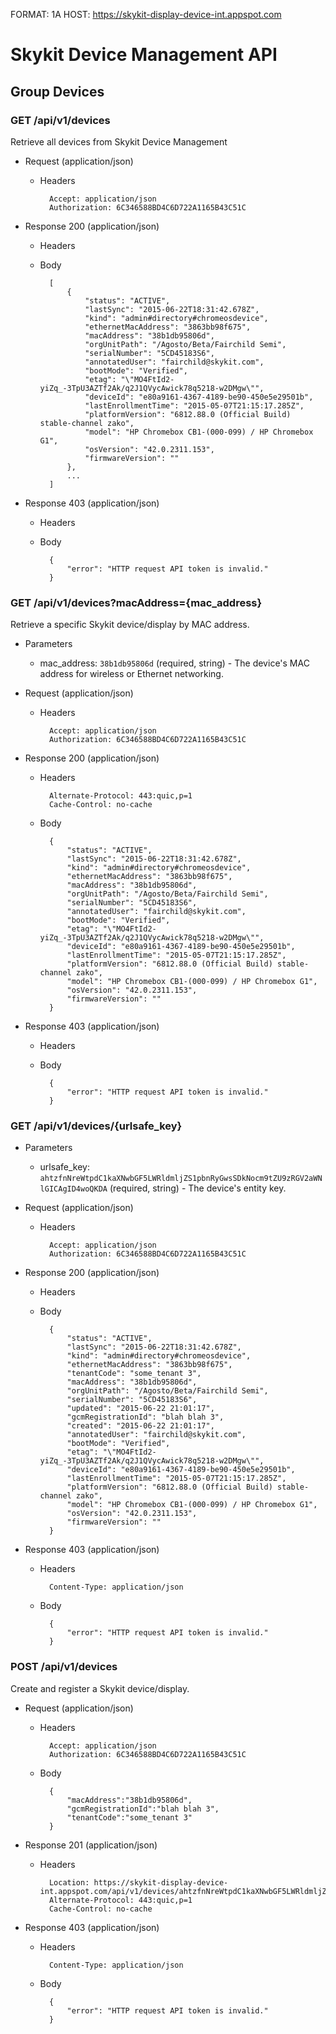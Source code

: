 FORMAT: 1A
HOST: https://skykit-display-device-int.appspot.com

# Skykit Device Management API

## Group Devices

### GET /api/v1/devices
Retrieve all devices from Skykit Device Management

+ Request (application/json)

    + Headers

            Accept: application/json
            Authorization: 6C346588BD4C6D722A1165B43C51C



+ Response 200 (application/json)

    + Headers


    + Body

            [
				{
					"status": "ACTIVE", 
					"lastSync": "2015-06-22T18:31:42.678Z", 
					"kind": "admin#directory#chromeosdevice", 
					"ethernetMacAddress": "3863bb98f675", 
					"macAddress": "38b1db95806d", 
					"orgUnitPath": "/Agosto/Beta/Fairchild Semi", 
					"serialNumber": "5CD45183S6", 
					"annotatedUser": "fairchild@skykit.com", 
					"bootMode": "Verified", 
					"etag": "\"MO4FtId2-yiZq_-3TpU3AZTf2Ak/q2J1QVycAwick78q5218-w2DMgw\"", 
					"deviceId": "e80a9161-4367-4189-be90-450e5e29501b", 
					"lastEnrollmentTime": "2015-05-07T21:15:17.285Z", 
					"platformVersion": "6812.88.0 (Official Build) stable-channel zako", 
					"model": "HP Chromebox CB1-(000-099) / HP Chromebox G1", 
					"osVersion": "42.0.2311.153", 
					"firmwareVersion": ""
				},
				... 
			]

+ Response 403 (application/json)

    + Headers


    + Body

            {
                "error": "HTTP request API token is invalid."
            }

### GET /api/v1/devices?macAddress={mac_address}
Retrieve a specific Skykit device/display by MAC address.

+ Parameters

    + mac_address: `38b1db95806d` (required, string) - The device's MAC address for wireless or Ethernet networking.

+ Request (application/json)

    + Headers

            Accept: application/json
            Authorization: 6C346588BD4C6D722A1165B43C51C



+ Response 200 (application/json)

    + Headers

            Alternate-Protocol: 443:quic,p=1
            Cache-Control: no-cache

    + Body

            {
				"status": "ACTIVE", 
				"lastSync": "2015-06-22T18:31:42.678Z", 
				"kind": "admin#directory#chromeosdevice", 
				"ethernetMacAddress": "3863bb98f675", 
				"macAddress": "38b1db95806d", 
				"orgUnitPath": "/Agosto/Beta/Fairchild Semi", 
				"serialNumber": "5CD45183S6", 
				"annotatedUser": "fairchild@skykit.com", 
				"bootMode": "Verified", 
				"etag": "\"MO4FtId2-yiZq_-3TpU3AZTf2Ak/q2J1QVycAwick78q5218-w2DMgw\"", 
				"deviceId": "e80a9161-4367-4189-be90-450e5e29501b", 
				"lastEnrollmentTime": "2015-05-07T21:15:17.285Z", 
				"platformVersion": "6812.88.0 (Official Build) stable-channel zako", 
				"model": "HP Chromebox CB1-(000-099) / HP Chromebox G1", 
				"osVersion": "42.0.2311.153", 
				"firmwareVersion": ""
			}


+ Response 403 (application/json)

    + Headers


    + Body

            {
                "error": "HTTP request API token is invalid."
            }


### GET /api/v1/devices/{urlsafe_key}

+ Parameters

    + urlsafe_key: `ahtzfnNreWtpdC1kaXNwbGF5LWRldmljZS1pbnRyGwsSDkNocm9tZU9zRGV2aWNlGICAgID4woQKDA` (required, string) - The device's entity key.

+ Request (application/json)

    + Headers

            Accept: application/json
            Authorization: 6C346588BD4C6D722A1165B43C51C



+ Response 200 (application/json)

    + Headers


    + Body

            {
				"status": "ACTIVE", 
				"lastSync": "2015-06-22T18:31:42.678Z", 
				"kind": "admin#directory#chromeosdevice", 
				"ethernetMacAddress": "3863bb98f675", 
				"tenantCode": "some_tenant 3", 
				"macAddress": "38b1db95806d", 
				"orgUnitPath": "/Agosto/Beta/Fairchild Semi", 
				"serialNumber": "5CD45183S6", 
				"updated": "2015-06-22 21:01:17", 
				"gcmRegistrationId": "blah blah 3", 
				"created": "2015-06-22 21:01:17", 
				"annotatedUser": "fairchild@skykit.com", 
				"bootMode": "Verified", 
				"etag": "\"MO4FtId2-yiZq_-3TpU3AZTf2Ak/q2J1QVycAwick78q5218-w2DMgw\"", 
				"deviceId": "e80a9161-4367-4189-be90-450e5e29501b", 
				"lastEnrollmentTime": "2015-05-07T21:15:17.285Z", 
				"platformVersion": "6812.88.0 (Official Build) stable-channel zako", 
				"model": "HP Chromebox CB1-(000-099) / HP Chromebox G1", 
				"osVersion": "42.0.2311.153", 
				"firmwareVersion": ""
			}
			
+ Response 403 (application/json)

    + Headers

            Content-Type: application/json

    + Body

            {
                "error": "HTTP request API token is invalid."
            }
			

### POST /api/v1/devices
Create and register a Skykit device/display.

+ Request (application/json)

    + Headers

            Accept: application/json
            Authorization: 6C346588BD4C6D722A1165B43C51C

    + Body

            {
				"macAddress":"38b1db95806d",
				"gcmRegistrationId":"blah blah 3",
				"tenantCode":"some_tenant 3"
			}

+ Response 201 (application/json)

    + Headers

            Location: https://skykit-display-device-int.appspot.com/api/v1/devices/ahtzfnNreWtpdC1kaXNwbGF5LWRldmljZS1pbnRyGwsSDkNocm9tZU9zRGV2aWNlGICAgID4woQKDA
            Alternate-Protocol: 443:quic,p=1
            Cache-Control: no-cache
			
+ Response 403 (application/json)

    + Headers

            Content-Type: application/json

    + Body

            {
                "error": "HTTP request API token is invalid."
            }

